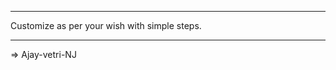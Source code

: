 ------------------------------------------------

Customize as per your wish with simple steps.

------------------------------------------------

=> Ajay-vetri-NJ
